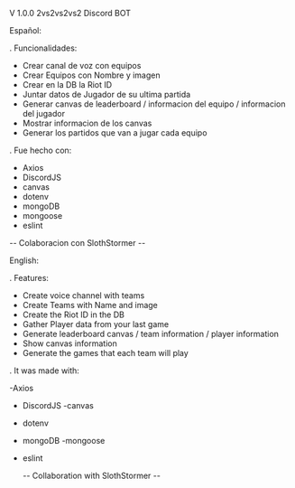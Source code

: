V 1.0.0 2vs2vs2vs2 Discord BOT

Español:

. Funcionalidades:

- Crear canal de voz con equipos
- Crear Equipos con Nombre y imagen 
- Crear en la DB la Riot ID
- Juntar datos de Jugador de su ultima partida
- Generar canvas de leaderboard / informacion del equipo / informacion del jugador
- Mostrar informacion de los canvas
- Generar los partidos que van a jugar cada equipo

. Fue hecho con:

- Axios
- DiscordJS
- canvas
- dotenv
- mongoDB
- mongoose
- eslint

 -- Colaboracion con SlothStormer --

 English: 

. Features:

- Create voice channel with teams
- Create Teams with Name and image
- Create the Riot ID in the DB
- Gather Player data from your last game
- Generate leaderboard canvas / team information / player information
- Show canvas information
- Generate the games that each team will play

. It was made with:

-Axios
- DiscordJS
-canvas
- dotenv
- mongoDB
-mongoose
- eslint

  -- Collaboration with SlothStormer --

